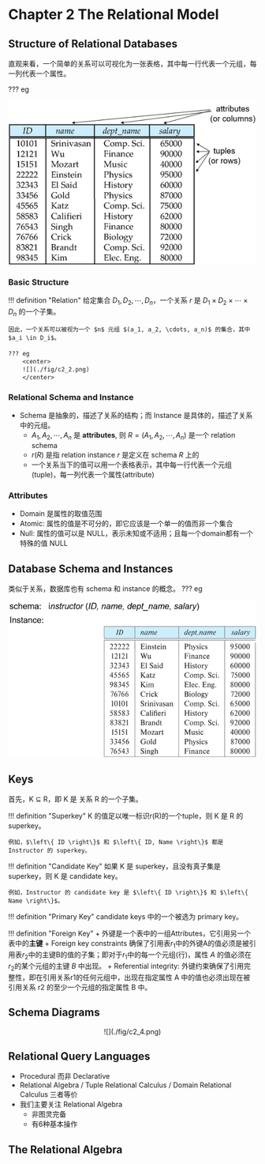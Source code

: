# Chapter 2 The Relational Model

## Structure of Relational Databases
直观来看，一个简单的关系可以可视化为一张表格，其中每一行代表一个元组，每一列代表一个属性。

??? eg 
    <center>
    ![](./fig/c2_1.png)
    </center>

### Basic Structure
!!! definition "Relation"
    给定集合 $D_1, D_2, \cdots, D_n$，一个关系 $r$ 是 $D_1 \times D_2 \times \cdots \times D_n$ 的一个子集。

    因此，一个关系可以被视为一个 $n$ 元组 $(a_1, a_2, \cdots, a_n)$ 的集合，其中 $a_i \in D_i$。

    ??? eg 
        <center>
        ![](./fig/c2_2.png)
        </center>

### Relational Schema and Instance
+ Schema 是抽象的，描述了关系的结构；而 Instance 是具体的，描述了关系中的元组。
    + $A_1, A_2, \cdots, A_n$ 是 **attributes**, 则 $R = (A_1, A_2, \cdots, A_n)$ 是一个 relation schema
    + $r(R)$ 是指 relation instance $r$ 是定义在 schema $R$ 上的
    + 一个关系当下的值可以用一个表格表示，其中每一行代表一个元组(tuple)，每一列代表一个属性(attribute)

### Attributes
+ Domain 是属性的取值范围
+ Atomic: 属性的值是不可分的，即它应该是一个单一的值而非一个集合
+ Null: 属性的值可以是 NULL，表示未知或不适用；且每一个domain都有一个特殊的值 NULL

## Database Schema and Instances
类似于关系，数据库也有 schema 和 instance 的概念。
??? eg 
    <center>
    ![](./fig/c2_3.png)
    </center>

## Keys
首先，K $\subseteq$ R，即 K 是 关系 R 的一个子集。

!!! definition "Superkey"
    K 的值足以唯一标识r(R)的一个tuple，则 K 是 R 的 superkey。
    
    例如，$\left\{ ID \right\}$ 和 $\left\{ ID, Name \right\}$ 都是  Instructor 的 superkey。

!!! definition "Candidate Key"
    如果 K 是 superkey，且没有真子集是 superkey，则 K 是 candidate key。

    例如，Instructor 的 candidate key 是 $\left\{ ID \right\}$ 和 $\left\{ Name \right\}$。

!!! definition "Primary Key"
    candidate keys 中的一个被选为 primary key。

!!! definition "Foreign Key"
    + 外键是一个表中的一组Attributes，它引用另一个表中的**主键**
    + Foreign key constraints 确保了引用表$r_1$中的外键A的值必须是被引用表$r_2$中的主键B的值的子集；即对于$r_1$中的每一个元组(行)，属性 $A$ 的值必须在$r_2$的某个元组的主键 $B$ 中出现。
    + Referential integrity: 外键约束确保了引用完整性，即在引用关系r1的任何元组中，出现在指定属性 A 中的值也必须出现在被引用关系 r2 的至少一个元组的指定属性 B 中。


## Schema Diagrams
<center>
![](./fig/c2_4.png)
</center>

## Relational Query Languages

+ Procedural 而非 Declarative
+ Relational Algebra / Tuple Relational Calculus / Domain Relational Calculus 三者等价
+ 我们主要关注 Relational Algebra
    + 非图灵完备
    + 有6种基本操作
    
## The Relational Algebra